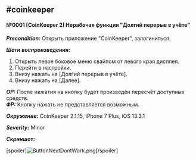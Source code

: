 #coinkeeper
-------------------------
#### №0001 [CoinKeeper 2] Нерабочая функция "Долгий перерыв в учёте"

***Precondition:*** Открыть приложение "CoinKeeper", залогиниться.

***Шаги воспроизведения:***
1. Открыть левое боковое меню свайпом от левого края дисплея.
2. Перейти в настройки.
3. Внизу нажать на [Долгий перерыв в учёте].
4. Внизу нажать на [Далее].

***ОР:*** После нажатия на кнопку будет произведён пересчёт доступных средств.  
***ФР:*** Кнопку нажать не представляется возможным.

***Окружение:*** CoinKeeper 2.1.15, iPhone 7 Plus, iOS 13.3.1

***Severity:*** Minor

***Скриншот:***

[spoiler]![ButtonNextDontWork.png](https://cosmocalamary.github.io/bugs/coinkeeper/0001/img/ButtonNextDontWork.png "Внизу нажать на [Далее]")[/spoiler]
